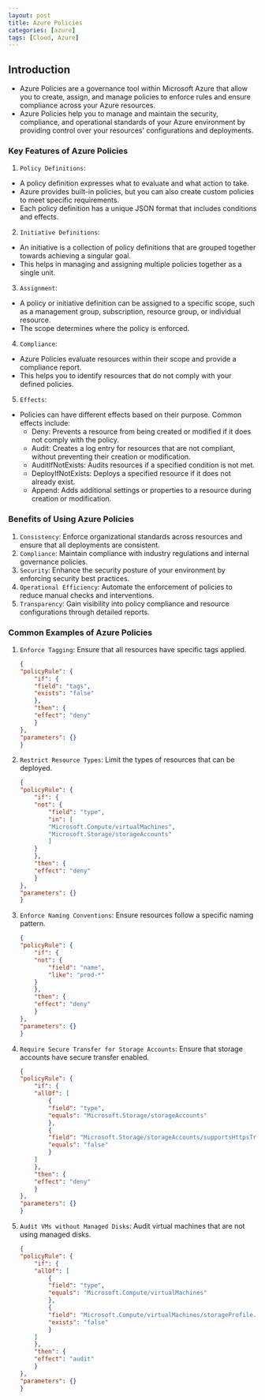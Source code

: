 ```yaml
---
layout: post
title: Azure Policies
categories: [azure]
tags: [Cloud, Azure]
---
```


## Introduction
- Azure Policies are a governance tool within Microsoft Azure that allow you to create, assign, and manage policies to enforce rules and ensure compliance across your Azure resources. 
- Azure Policies help you to manage and maintain the security, compliance, and operational standards of your Azure environment by providing control over your resources' configurations and deployments. 


### Key Features of Azure Policies
1. `Policy Definitions`: 
- A policy definition expresses what to evaluate and what action to take. 
- Azure provides built-in policies, but you can also create custom policies to meet specific requirements. 
- Each policy definition has a unique JSON format that includes conditions and effects.

2. `Initiative Definitions`: 
- An initiative is a collection of policy definitions that are grouped together towards achieving a singular goal. 
- This helps in managing and assigning multiple policies together as a single unit.

3. `Assignment`: 
- A policy or initiative definition can be assigned to a specific scope, such as a management group, subscription, resource group, or individual resource. 
- The scope determines where the policy is enforced.

4. `Compliance`: 
- Azure Policies evaluate resources within their scope and provide a compliance report. 
- This helps you to identify resources that do not comply with your defined policies.

5. `Effects`: 
- Policies can have different effects based on their purpose. Common effects include:
    + Deny: Prevents a resource from being created or modified if it does not comply with the policy.
    + Audit: Creates a log entry for resources that are not compliant, without preventing their creation or modification.
    + AuditIfNotExists: Audits resources if a specified condition is not met.
    + DeployIfNotExists: Deploys a specified resource if it does not already exist.
    + Append: Adds additional settings or properties to a resource during creation or modification.

### Benefits of Using Azure Policies
1. `Consistency`: Enforce organizational standards across resources and ensure that all deployments are consistent.
2. `Compliance`: Maintain compliance with industry regulations and internal governance policies.
3. `Security`: Enhance the security posture of your environment by enforcing security best practices.
4. `Operational Efficiency`: Automate the enforcement of policies to reduce manual checks and interventions.
5. `Transparency`: Gain visibility into policy compliance and resource configurations through detailed reports.


### Common Examples of Azure Policies
1. `Enforce Tagging`: Ensure that all resources have specific tags applied.

    ```json
    {
    "policyRule": {
        "if": {
        "field": "tags",
        "exists": "false"
        },
        "then": {
        "effect": "deny"
        }
    },
    "parameters": {}
    }
    ```

2. `Restrict Resource Types`: Limit the types of resources that can be deployed.

    ```json
    {
    "policyRule": {
        "if": {
        "not": {
            "field": "type",
            "in": [
            "Microsoft.Compute/virtualMachines",
            "Microsoft.Storage/storageAccounts"
            ]
        }
        },
        "then": {
        "effect": "deny"
        }
    },
    "parameters": {}
    }
    ```

3. `Enforce Naming Conventions`: Ensure resources follow a specific naming pattern.

    ```json
    {
    "policyRule": {
        "if": {
        "not": {
            "field": "name",
            "like": "prod-*"
        }
        },
        "then": {
        "effect": "deny"
        }
    },
    "parameters": {}
    }
    ```

4. `Require Secure Transfer for Storage Accounts`: Ensure that storage accounts have secure transfer enabled.

    ```json
    {
    "policyRule": {
        "if": {
        "allOf": [
            {
            "field": "type",
            "equals": "Microsoft.Storage/storageAccounts"
            },
            {
            "field": "Microsoft.Storage/storageAccounts/supportsHttpsTrafficOnly",
            "equals": "false"
            }
        ]
        },
        "then": {
        "effect": "deny"
        }
    },
    "parameters": {}
    }
    ```

5. `Audit VMs without Managed Disks`: Audit virtual machines that are not using managed disks.

    ```json
    {
    "policyRule": {
        "if": {
        "allOf": [
            {
            "field": "type",
            "equals": "Microsoft.Compute/virtualMachines"
            },
            {
            "field": "Microsoft.Compute/virtualMachines/storageProfile.osDisk.managedDisk.id",
            "exists": "false"
            }
        ]
        },
        "then": {
        "effect": "audit"
        }
    },
    "parameters": {}
    }
    ```
